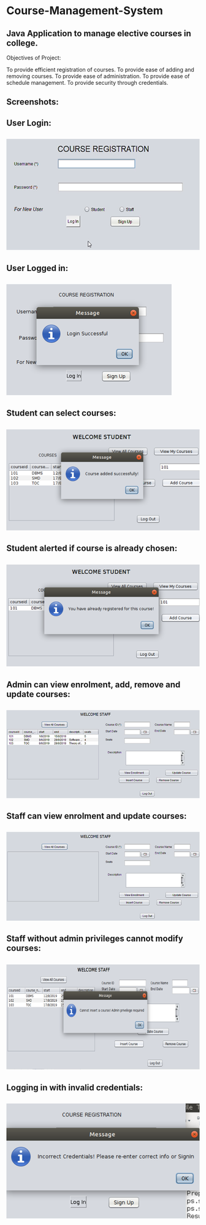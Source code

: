 # Course-Management-System

Java Application to manage elective courses in college.
-----------------------------------------------------------------------------------------------
Objectives of Project:

To provide efficient registration of courses.
To provide ease of adding and removing courses.
To provide ease of administration.
To provide ease of schedule management.
To provide security through credentials.  

Screenshots:
-----------------------------------------------------------------------------------------------
User Login:
-----------------------------------------------------------------------------------------------
![Login](https://github.com/Priya-SB/Course-Management-System/blob/master/images/img1.png)
-----------------------------------------------------------------------------------------------
User Logged in:
-----------------------------------------------------------------------------------------------
![Logged in](https://github.com/Priya-SB/Course-Management-System/blob/master/images/img2.png)
-----------------------------------------------------------------------------------------------
Student can select courses:
-----------------------------------------------------------------------------------------------
![Add course](https://github.com/Priya-SB/Course-Management-System/blob/master/images/img3.png)
-----------------------------------------------------------------------------------------------
Student alerted if course is already chosen:
-----------------------------------------------------------------------------------------------
![Add invalid course](https://github.com/Priya-SB/Course-Management-System/blob/master/images/img4.png)
-----------------------------------------------------------------------------------------------
Admin can view enrolment, add, remove and update courses:
-----------------------------------------------------------------------------------------------
![Admin Dashboard](https://github.com/Priya-SB/Course-Management-System/blob/master/images/img5.png)
-----------------------------------------------------------------------------------------------
Staff can view enrolment and update courses:
-----------------------------------------------------------------------------------------------
![Staff Dashboard](https://github.com/Priya-SB/Course-Management-System/blob/master/images/img6.png)
-----------------------------------------------------------------------------------------------
Staff without admin privileges cannot modify courses:
-----------------------------------------------------------------------------------------------
![Staff not admin](https://github.com/Priya-SB/Course-Management-System/blob/master/images/img8.png)
-----------------------------------------------------------------------------------------------
Logging in with invalid credentials:
-----------------------------------------------------------------------------------------------
![Invalid](https://github.com/Priya-SB/Course-Management-System/blob/master/images/img7.png)
-----------------------------------------------------------------------------------------------

